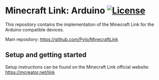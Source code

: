 # Minecraft Link: Arduino [![License](https://img.shields.io/badge/License-Apache%202.0-blue.svg)](https://opensource.org/licenses/Apache-2.0)

This repository contains the implementation of the Minecraft Link for the Arduino compatible devices.

Main repository: https://github.com/Pylo/MinecraftLink

## Setup and getting started

Setup instructions can be found on the Minecraft Link official website: https://mcreator.net/link
